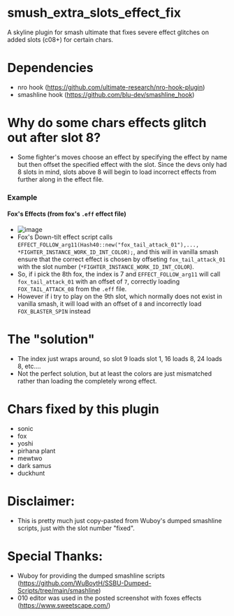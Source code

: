 # smush_extra_slots_effect_fix
A skyline plugin for smash ultimate that fixes severe effect glitches on added slots (c08+) for certain chars.

# Dependencies
* nro hook (https://github.com/ultimate-research/nro-hook-plugin)
* smashline hook (https://github.com/blu-dev/smashline_hook)

# Why do some chars effects glitch out after slot 8?
* Some fighter's moves choose an effect by specifying the effect by name but then offset the specified effect with the slot. Since the devs only had 8 slots in mind, slots above 8 will begin to load incorrect effects from further along in the effect file.

### Example
#### Fox's Effects (from fox's `.eff` effect file)
* ![image](https://user-images.githubusercontent.com/77519735/230828848-9ecfff3a-0144-4ae9-b009-a050c8041a27.png)
* Fox's Down-tilt effect script calls `EFFECT_FOLLOW_arg11(Hash40::new("fox_tail_attack_01"),..., *FIGHTER_INSTANCE_WORK_ID_INT_COLOR);`, and this will in vanilla smash ensure that the correct effect is chosen by offseting `fox_tail_attack_01` with the slot number (`*FIGHTER_INSTANCE_WORK_ID_INT_COLOR`).
* So, if i pick the 8th fox, the index is 7 and `EFFECT_FOLLOW_arg11` will call `fox_tail_attack_01` with an offset of `7`, correctly loading `FOX_TAIL_ATTACK_08` from the `.eff` file.
* However if i try to play on the 9th slot, which normally does not exist in vanilla smash, it will load with an offset of `8` and incorrectly load `FOX_BLASTER_SPIN` instead

# The "solution"
* The index just wraps around, so slot 9 loads slot 1, 16 loads 8, 24 loads 8, etc....
* Not the perfect solution, but at least the colors are just mismatched rather than loading the completely wrong effect.

# Chars fixed by this plugin
* sonic
* fox
* yoshi 
* pirhana plant
* mewtwo
* dark samus
* duckhunt

# Disclaimer:
* This is pretty much just copy-pasted from Wuboy's dumped smashline scripts, just with the slot number "fixed".

# Special Thanks:
* Wuboy for providing the dumped smashline scripts (https://github.com/WuBoytH/SSBU-Dumped-Scripts/tree/main/smashline)
* 010 editor was used in the posted screenshot with foxes effects (https://www.sweetscape.com/)

